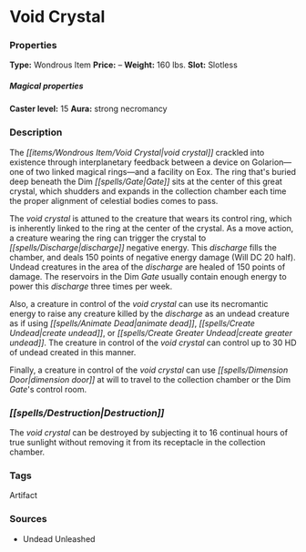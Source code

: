 ﻿---
Title: "Void Crystal"
Type: "Wondrous Item"
Price: "–"
Weight: "160 lbs."
Slot: "Slotless"
Caster level: "15"
Aura: "strong necromancy"
Description: |
  "The _void crystal_ crackled into existence through interplanetary feedback between a device on Golarion—one of two linked magical rings—and a facility on Eox. The ring that's buried deep beneath the Dim Gate sits at the center of this great crystal, which shudders and expands in the collection chamber each time the proper alignment of celestial bodies comes to pass.
  The _void crystal_ is attuned to the creature that wears its _control ring_, which is inherently linked to the ring at the center of the crystal. As a move action, a creature wearing the ring can trigger the crystal to discharge negative energy. This discharge fills the chamber, and deals 150 points of negative energy damage (Will DC 20 half). Undead creatures in the area of the discharge are healed of 150 points of damage. The reservoirs in the Dim Gate usually contain enough energy to power this discharge three times per week.
  Also, a creature in control of the _void crystal_ can use its necromantic energy to raise any creature killed by the discharge as an undead creature as if using _animate dead_, _create undead_, or _create greater undead_. The creature in control of the _void crystal_ can control up to 30 HD of undead created in this manner.
  Finally, a creature in control of the _void crystal_ can use _dimension door_ at will to travel to the collection chamber or the Dim Gate's control room."
Destruction: |
  "The _void crystal_ can be destroyed by subjecting it to 16 continual hours of true sunlight without removing it from its receptacle in the collection chamber."
Sources: "['Undead Unleashed']"
---

# Void Crystal

### Properties

**Type:** Wondrous Item **Price:** – **Weight:** 160 lbs. **Slot:** Slotless

##### Magical properties

**Caster level:** 15 **Aura:** strong necromancy

### Description

The _[[items/Wondrous Item/Void Crystal|void crystal]]_ crackled into existence through interplanetary feedback between a device on Golarion—one of two linked magical rings—and a facility on Eox. The ring that's buried deep beneath the Dim _[[spells/Gate|Gate]]_ sits at the center of this great crystal, which shudders and expands in the collection chamber each time the proper alignment of celestial bodies comes to pass.

The _void crystal_ is attuned to the creature that wears its control ring, which is inherently linked to the ring at the center of the crystal. As a move action, a creature wearing the ring can trigger the crystal to _[[spells/Discharge|discharge]]_ negative energy. This _discharge_ fills the chamber, and deals 150 points of negative energy damage (Will DC 20 half). Undead creatures in the area of the _discharge_ are healed of 150 points of damage. The reservoirs in the Dim _Gate_ usually contain enough energy to power this _discharge_ three times per week.

Also, a creature in control of the _void crystal_ can use its necromantic energy to raise any creature killed by the _discharge_ as an undead creature as if using _[[spells/Animate Dead|animate dead]]_, _[[spells/Create Undead|create undead]]_, or _[[spells/Create Greater Undead|create greater undead]]_. The creature in control of the _void crystal_ can control up to 30 HD of undead created in this manner.

Finally, a creature in control of the _void crystal_ can use _[[spells/Dimension Door|dimension door]]_ at will to travel to the collection chamber or the Dim _Gate_'s control room.

### _[[spells/Destruction|Destruction]]_

The _void crystal_ can be destroyed by subjecting it to 16 continual hours of true sunlight without removing it from its receptacle in the collection chamber.

### Tags

Artifact

### Sources

* Undead Unleashed